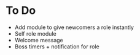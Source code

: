 # To Do

- Add module to give newcomers a role instantly
- Self role module
- Welcome message
- Boss timers + notification for role

